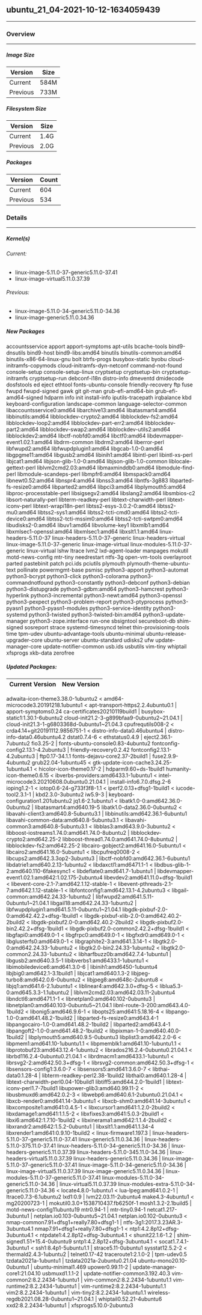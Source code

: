 ## ubuntu_21_04-2021-10-12-1634059439
------
### Overview
------
##### Image Size
  Version    |    Size
------------ | -------------
Current      | 584M
Previous     | 733M

##### Filesystem Size
  Version    |    Size
------------ | -------------
   Current   | 1.4G
   Previous  | 2.0G
##### Packages
  Version    |    Count
------------ | -------------
   Current   | 604
   Previous  | 534

### Details
------
##### Kernel(s)
###### Current:
* linux-image-5.11.0-37-generic5.11.0-37.41
* linux-image-virtual5.11.0.37.39
###### Previous:
* linux-image-5.11.0-34-generic5.11.0-34.36
* linux-image-generic5.11.0.34.36
##### New Packages
accountsservice
apport
apport-symptoms
apt-utils
bcache-tools
bind9-dnsutils
bind9-host
bind9-libs:amd64
binutils
binutils-common:amd64
binutils-x86-64-linux-gnu
bolt
btrfs-progs
busybox-static
byobu
cloud-initramfs-copymods
cloud-initramfs-dyn-netconf
command-not-found
console-setup
console-setup-linux
cryptsetup
cryptsetup-bin
cryptsetup-initramfs
cryptsetup-run
debconf-i18n
distro-info
dmeventd
dmidecode
dosfstools
ed
eject
ethtool
fonts-ubuntu-console
friendly-recovery
ftp
fuse
fwupd
fwupd-signed
gawk
git
git-man
grub-efi-amd64-bin
grub-efi-amd64-signed
hdparm
info
init
install-info
iputils-tracepath
irqbalance
kbd
keyboard-configuration
landscape-common
language-selector-common
libaccountsservice0:amd64
libarchive13:amd64
libatasmart4:amd64
libbinutils:amd64
libblockdev-crypto2:amd64
libblockdev-fs2:amd64
libblockdev-loop2:amd64
libblockdev-part-err2:amd64
libblockdev-part2:amd64
libblockdev-swap2:amd64
libblockdev-utils2:amd64
libblockdev2:amd64
libctf-nobfd0:amd64
libctf0:amd64
libdevmapper-event1.02.1:amd64
libdrm-common
libdrm2:amd64
liberror-perl
libfwupd2:amd64
libfwupdplugin1:amd64
libgcab-1.0-0:amd64
libgpgme11:amd64
libgusb2:amd64
libinih1:amd64
libintl-perl
libintl-xs-perl
libjcat1:amd64
libjson-glib-1.0-0:amd64
libjson-glib-1.0-common
liblocale-gettext-perl
liblvm2cmd2.03:amd64
libmaxminddb0:amd64
libmodule-find-perl
libmodule-scandeps-perl
libmpfr6:amd64
libmspack0:amd64
libnewt0.52:amd64
libnspr4:amd64
libnss3:amd64
libntfs-3g883
libparted-fs-resize0:amd64
libparted2:amd64
libpci3:amd64
libplymouth5:amd64
libproc-processtable-perl
libsigsegv2:amd64
libslang2:amd64
libsmbios-c2
libsort-naturally-perl
libterm-readkey-perl
libtext-charwidth-perl
libtext-iconv-perl
libtext-wrapi18n-perl
libtss2-esys-3.0.2-0:amd64
libtss2-mu0:amd64
libtss2-sys1:amd64
libtss2-tcti-cmd0:amd64
libtss2-tcti-device0:amd64
libtss2-tcti-mssim0:amd64
libtss2-tcti-swtpm0:amd64
libudisks2-0:amd64
libuv1:amd64
libvolume-key1
libxmlb1:amd64
libxmlsec1-openssl:amd64
libxmlsec1:amd64
libxslt1.1:amd64
linux-headers-5.11.0-37
linux-headers-5.11.0-37-generic
linux-headers-virtual
linux-image-5.11.0-37-generic
linux-image-virtual
linux-modules-5.11.0-37-generic
linux-virtual
lshw
ltrace
lvm2
lxd-agent-loader
manpages
mokutil
motd-news-config
mtr-tiny
needrestart
ntfs-3g
open-vm-tools
overlayroot
parted
pastebinit
patch
pci.ids
pciutils
plymouth
plymouth-theme-ubuntu-text
pollinate
powermgmt-base
psmisc
python3-apport
python3-automat
python3-bcrypt
python3-click
python3-colorama
python3-commandnotfound
python3-constantly
python3-debconf
python3-debian
python3-distupgrade
python3-gdbm:amd64
python3-hamcrest
python3-hyperlink
python3-incremental
python3-newt:amd64
python3-openssl
python3-pexpect
python3-problem-report
python3-ptyprocess
python3-pyasn1
python3-pyasn1-modules
python3-service-identity
python3-systemd
python3-twisted
python3-twisted-bin:amd64
python3-update-manager
python3-zope.interface
run-one
sbsigntool
secureboot-db
shim-signed
sosreport
strace
systemd-timesyncd
telnet
thin-provisioning-tools
time
tpm-udev
ubuntu-advantage-tools
ubuntu-minimal
ubuntu-release-upgrader-core
ubuntu-server
ubuntu-standard
udisks2
ufw
update-manager-core
update-notifier-common
usb.ids
usbutils
vim-tiny
whiptail
xfsprogs
xkb-data
zerofree
##### Updated Packages:
  Current Version  |  New Version
------------------ | -------------
adwaita-icon-theme3.38.0-1ubuntu2			      <
amd64-microcode3.20191218.1ubuntu1			      <
apt-transport-https2.2.4ubuntu0.1			      |	apport-symptoms0.24
ca-certificates20210119build1				      |	busybox-static1:1.30.1-6ubuntu2
cloud-init21.2-3-g899bfaa9-0ubuntu2\~21.04.1		      |	cloud-init21.3-1-g6803368d-0ubuntu1~21.04.3
cpufrequtils008-2					      <
crda4.14+git20191112.9856751-1				      <
distro-info-data0.46ubuntu4				      |	distro-info-data0.46ubuntu4.2
dstat0.7.4-6						      <
ethstatus0.4.9						      |	eject2.36.1-7ubuntu2
fio3.25-2						      |	fonts-ubuntu-console0.83-4ubuntu2
fontconfig-config2.13.1-4.2ubuntu3			      |	friendly-recovery0.2.42
fontconfig2.13.1-4.2ubuntu3				      |	ftp0.17-34.1.1
fonts-dejavu-core2.37-2build1				      |	fuse2.9.9-4ubuntu2
grub22.04-1ubuntu45					      <
gtk-update-icon-cache3.24.25-1ubuntu4.1			      <
hicolor-icon-theme0.17-2				      |	hdparm9.60+ds-1build1
humanity-icon-theme0.6.15				      <
ibverbs-providers:amd6433.1-1ubuntu1			      <
intel-microcode3.20210608.0ubuntu0.21.04.1		      |	install-info6.7.0.dfsg.2-6
ioping1.2-1						      <
iotop0.6-24-g733f3f8-1.1				      <
iperf2.0.13+dfsg1-1build1				      <
iucode-tool2.3.1-1					      |	kbd2.3.0-3ubuntu2
iw5.9-3							      |	keyboard-configuration1.201ubuntu2
jq1.6-2.1ubuntu1					      <
libatk1.0-0:amd642.36.0-0ubuntu2			      |	libatasmart4:amd640.19-5
libatk1.0-data2.36.0-0ubuntu2				      <
libavahi-client3:amd640.8-5ubuntu3.1			      |	libbinutils:amd642.36.1-6ubuntu1
libavahi-common-data:amd640.8-5ubuntu3.1		      <
libavahi-common3:amd640.8-5ubuntu3.1			      <
libblas3:amd643.9.0-3ubuntu2				      <
libboost-iostreams1.74.0:amd641.74.0-8ubuntu2		      |	libblockdev-crypto2:amd642.25-2
libboost-thread1.74.0:amd641.74.0-8ubuntu2		      |	libblockdev-fs2:amd642.25-2
libcairo-gobject2:amd641.16.0-5ubuntu1			      <
libcairo2:amd641.16.0-5ubuntu1				      <
libcpufreq0008-2					      <
libcups2:amd642.3.3op2-3ubuntu3				      |	libctf-nobfd0:amd642.36.1-6ubuntu1
libdatrie1:amd640.2.13-1ubuntu2				      <
libdaxctl1:amd6471.1-1					      <
libdbus-glib-1-2:amd640.110-6fakesync1			      <
libdeflate0:amd641.7-1ubuntu1				      |	libdevmapper-event1.02.1:amd642:1.02.175-2ubuntu4
libevdev2:amd641.11.0+dfsg-1build1			      <
libevent-core-2.1-7:amd642.1.12-stable-1		      <
libevent-pthreads-2.1-7:amd642.1.12-stable-1		      <
libfontconfig1:amd642.13.1-4.2ubuntu3			      <
libgail-common:amd642.24.33-1ubuntu2			      |	libfwupd2:amd641.5.11-0ubuntu1\~21.04.1
libgail18:amd642.24.33-1ubuntu2				      |	libfwupdplugin1:amd641.5.11-0ubuntu1\~21.04.1
libgdk-pixbuf-2.0-0:amd642.42.2+dfsg-1build1		      <
libgdk-pixbuf-xlib-2.0-0:amd642.40.2-2build2		      <
libgdk-pixbuf2.0-0:amd642.40.2-2build2			      <
libgdk-pixbuf2.0-bin2.42.2+dfsg-1build1			      <
libgdk-pixbuf2.0-common2.42.2+dfsg-1build1		      <
libgfapi0:amd649.0-1					      <
libgfrpc0:amd649.0-1					      <
libgfxdr0:amd649.0-1					      <
libglusterfs0:amd649.0-1				      <
libgraphite2-3:amd641.3.14-1				      <
libgtk2.0-0:amd642.24.33-1ubuntu2			      <
libgtk2.0-bin2.24.33-1ubuntu2				      <
libgtk2.0-common2.24.33-1ubuntu2			      <
libharfbuzz0b:amd642.7.4-1ubuntu1			      |	libgusb2:amd640.3.5-1
libibverbs1:amd6433.1-1ubuntu1				      <
libimobiledevice6:amd641.3.0-6				      |	libinih1:amd6450-1ubuntu4
libjbig0:amd642.1-3.1build1				      |	libjcat1:amd640.1.3-2
libjpeg-turbo8:amd642.0.6-0ubuntu2			      <
libjpeg8:amd648c-2ubuntu8				      <
libjq1:amd641.6-2.1ubuntu1				      <
liblinear4:amd642.3.0+dfsg-5				      <
liblua5.3-0:amd645.3.3-1.1ubuntu2			      |	liblvm2cmd2.03:amd642.03.11-2ubuntu4
libndctl6:amd6471.1-1					      <
libnetplan0:amd640.102-0ubuntu3				      |	libnetplan0:amd640.103-0ubuntu5\~21.04.1
libnl-route-3-200:amd643.4.0-1build2			      <
libonig5:amd646.9.6-1					      <
libopts25:amd641:5.18.16-4				      <
libpango-1.0-0:amd641.48.2-1build2			      |	libparted-fs-resize0:amd643.4-1
libpangocairo-1.0-0:amd641.48.2-1build2			      |	libparted2:amd643.4-1
libpangoft2-1.0-0:amd641.48.2-1build2			      <
libpixman-1-0:amd640.40.0-1build2			      |	libplymouth5:amd640.9.5-0ubuntu3
libplist3:amd642.2.0-6					      <
libpmem1:amd641.10-1ubuntu1.1				      <
libpmemblk1:amd641.10-1ubuntu1.1			      <
libprotobuf23:amd643.12.4-1ubuntu2			      <
librados216.2.4-0ubuntu0.21.04.1			      <
librbd116.2.4-0ubuntu0.21.04.1				      <
librdmacm1:amd6433.1-1ubuntu1				      <
librsvg2-2:amd642.50.3+dfsg-1				      <
librsvg2-common:amd642.50.3+dfsg-1			      <
libsensors-config1:3.6.0-7				      <
libsensors5:amd641:3.6.0-7				      <
libthai-data0.1.28-4					      |	libterm-readkey-perl2.38-1build2
libthai0:amd640.1.28-4					      |	libtext-charwidth-perl0.04-10build1
libtiff5:amd644.2.0-1build1				      |	libtext-iconv-perl1.7-7build1
libupower-glib3:amd640.99.11-2				      <
libusbmuxd6:amd642.0.2-3				      <
libwebp6:amd640.6.1-2ubuntu0.21.04.1			      <
libxcb-render0:amd641.14-3ubuntu1			      <
libxcb-shm0:amd641.14-3ubuntu1				      <
libxcomposite1:amd641:0.4.5-1				      <
libxcursor1:amd641:1.2.0-2build2			      <
libxdamage1:amd641:1.1.5-2				      <
libxfixes3:amd641:5.0.3-2build1				      <
libxi6:amd642:1.7.10-1build2				      <
libxinerama1:amd642:1.1.4-2build2			      <
libxrandr2:amd642:1.5.2-0ubuntu1			      |	libxslt1.1:amd641.1.34-4
libxrender1:amd641:0.9.10-1build2			      <
linux-firmware1.197.3					      |	linux-headers-5.11.0-37-generic5.11.0-37.41
linux-generic5.11.0.34.36				      |	linux-headers-5.11.0-375.11.0-37.41
linux-headers-5.11.0-34-generic5.11.0-34.36		      |	linux-headers-generic5.11.0.37.39
linux-headers-5.11.0-345.11.0-34.36			      |	linux-headers-virtual5.11.0.37.39
linux-headers-generic5.11.0.34.36			      |	linux-image-5.11.0-37-generic5.11.0-37.41
linux-image-5.11.0-34-generic5.11.0-34.36		      |	linux-image-virtual5.11.0.37.39
linux-image-generic5.11.0.34.36				      |	linux-modules-5.11.0-37-generic5.11.0-37.41
linux-modules-5.11.0-34-generic5.11.0-34.36		      |	linux-virtual5.11.0.37.39
linux-modules-extra-5.11.0-34-generic5.11.0-34.36	      <
locate4.8.0-1ubuntu1					      <
lua-lpeg:amd641.0.2-1					      |	ltrace0.7.3-6.1ubuntu2
lxd1:0.9						      |	lvm22.03.11-2ubuntu4
make4.3-4ubuntu1					      <
mg20200723-1						      |	mokutil0.3.0+1538710437.fb6250f-1
mosh1.3.2-2.1build5					      |	motd-news-config11ubuntu19
mtr0.94-1						      |	mtr-tiny0.94-1
netcat1.217-3ubuntu1					      |	netplan.io0.103-0ubuntu5\~21.04.1
netplan.io0.102-0ubuntu3				      <
nmap-common7.91+dfsg1+really7.80+dfsg1-1		      |	ntfs-3g1:2017.3.23AR.3-3ubuntu4.1
nmap7.91+dfsg1+really7.80+dfsg1-1			      <
ntp1:4.2.8p12+dfsg-3ubuntu4.1				      <
ntpdate1:4.2.8p12+dfsg-3ubuntu4.1			      <
shunit22.1.6-1.2					      |	shim-signed1.51+15.4-0ubuntu9
sntp1:4.2.8p12+dfsg-3ubuntu4.1				      <
socat1.7.4.1-3ubuntu1					      <
ssh1:8.4p1-5ubuntu1.1					      |	strace5.11-0ubuntu1
sysstat12.5.2-2						      <
thermald2.4.3-1ubuntu2					      |	telnet0.17-42
traceroute1:2.1.0-2					      |	tpm-udev0.5
tzdata2021a-1ubuntu1					      |	tzdata2021a-2ubuntu0.21.04
ubuntu-mono20.10-0ubuntu1				      |	ubuntu-minimal1.469
upower0.99.11-2						      |	update-manager-core1:21.04.10
usbmuxd1.1.1-2						      |	update-notifier-common3.192.40.3
vim-common2:8.2.2434-1ubuntu1				      |	vim-common2:8.2.2434-1ubuntu1.1
vim-runtime2:8.2.2434-1ubuntu1				      |	vim-runtime2:8.2.2434-1ubuntu1.1
vim2:8.2.2434-1ubuntu1					      |	vim-tiny2:8.2.2434-1ubuntu1.1
wireless-regdb2021.08.28-0ubuntu1\~21.04.1		      |	whiptail0.52.21-4ubuntu6
xxd2:8.2.2434-1ubuntu1					      |	xfsprogs5.10.0-2ubuntu3
